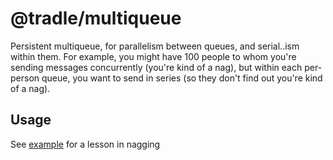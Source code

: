
# @tradle/multiqueue

Persistent multiqueue, for parallelism between queues, and serial..ism within them. For example, you might have 100 people to whom you're sending messages concurrently (you're kind of a nag), but within each per-person queue, you want to send in series (so they don't find out you're kind of a nag).

## Usage 

See [example](./example.js) for a lesson in nagging

